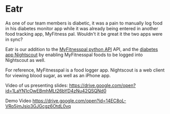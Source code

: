 # Eatr
As one of our team members is diabetic, it was a pain to manually log food in his diabetes monitor app while it was already being entered in another food tracking app, MyFitness pal. Wouldn't it be great it the two apps were in sync?

Eatr is our addition to the [MyFitnesspal python API](https://github.com/coddingtonbear/python-myfitnesspal) API, and the [diabetes app Nightscout](https://github.com/nightscout/cgm-remote-monitor) by enabling MyFitnesspal foods to be logged into Nightscout as well.

For reference, MyFitnesspal is a food logger app. Nightscout is a web client for viewing blood sugar, as well as an iPhone app. 

Video of us presenting slides:
https://drive.google.com/open?id=1LaYN1cOwEBmhMLt26bYD4zNu42QSQNd0

Demo Video
https://drive.google.com/open?id=14EC8oL-VRo5jmJsio3GJGcgz6OtdL0vq
